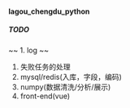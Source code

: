 #### lagou_chengdu_python

##### TODO
~~ 1. log ~~
1. 失败任务的处理
2. mysql/redis(入库，字段，编码)
3. numpy(数据清洗/分析/展示)
4. front-end(vue)

